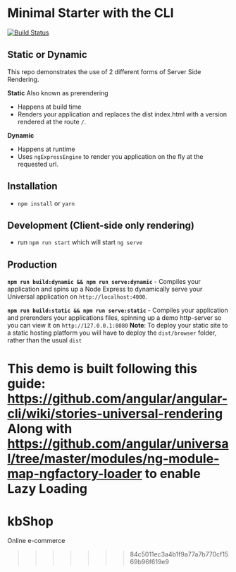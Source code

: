 
# Minimal Starter with the CLI
[![Build Status](https://travis-ci.org/karthikbalajikb/kbShop.svg?branch=master)](https://travis-ci.org/karthikbalajikb/kbShop)

## Static or Dynamic
This repo demonstrates the use of 2 different forms of Server Side Rendering.

**Static** Also known as prerendering
* Happens at build time
* Renders your application and replaces the dist index.html with a version rendered at the route `/`.

**Dynamic**
* Happens at runtime
* Uses `ngExpressEngine` to render you application on the fly at the requested url.

## Installation
* `npm install` or `yarn`

## Development (Client-side only rendering)
* run `npm run start` which will start `ng serve`

## Production 
**`npm run build:dynamic && npm run serve:dynamic`** - Compiles your application and spins up a Node Express to dynamically serve your Universal application on `http://localhost:4000`.

**`npm run build:static && npm run serve:static`** - Compiles your application and prerenders your applications files, spinning up a demo http-server so you can view it on `http://127.0.0.1:8080`
**Note**: To deploy your static site to a static hosting platform you will have to deploy the `dist/browser` folder, rather than the usual `dist`


This demo is built following this guide: https://github.com/angular/angular-cli/wiki/stories-universal-rendering
Along with https://github.com/angular/universal/tree/master/modules/ng-module-map-ngfactory-loader to enable Lazy Loading
=======
# kbShop
Online e-commerce
>>>>>>> 84c5011ec3a4b1f9a77a7b770cf1569b96f619e9
